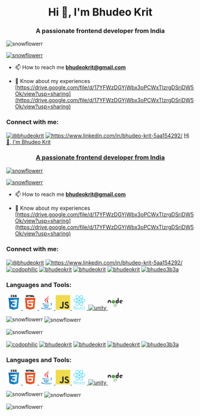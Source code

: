 <h1 align="center">Hi 👋, I'm Bhudeo Krit</h1>
<h3 align="center">A passionate frontend developer from India</h3>

<p align="left"> <img src="https://komarev.com/ghpvc/?username=snowflowerr&label=Profile%20views&color=0e75b6&style=flat" alt="snowflowerr" /> </p>

<p align="left"> <a href="https://github.com/SnowFlowerr?tab=repositories"><img src="https://github-profile-trophy.vercel.app/?username=snowflowerr" alt="snowflowerr" /></a> </p>

- 📫 How to reach me **bhudeokrit@gmail.com**

- 📄 Know about my experiences [https://drive.google.com/file/d/17YFWzDGYjWbx3oPCWxTIzrgDSriDW5Ok/view?usp=sharing](https://drive.google.com/file/d/17YFWzDGYjWbx3oPCWxTIzrgDSriDW5Ok/view?usp=sharing)

<h3 align="left">Connect with me:</h3>
<p align="left">
<a href="https://twitter.com/@bhudeokrit" target="blank"><img align="center" src="https://raw.githubusercontent.com/rahuldkjain/github-profile-readme-generator/master/src/images/icons/Social/twitter.svg" alt="@bhudeokrit" height="30" width="40" /></a>
<a href="https://linkedin.com/in/https://www.linkedin.com/in/bhudeo-krit-5aa154292/" target="blank"><img align="center" src="https://raw.githubusercontent.com/rahuldkjain/github-profile-readme-generator/master/src/images/icons/Social/linked-in-alt.svg" alt="https://www.linkedin.com/in/bhudeo-krit-5aa154292/" height="30" width="40" /></a>
<a href="<h1 align="center">Hi 👋, I'm Bhudeo Krit</h1>
<h3 align="center">A passionate frontend developer from India</h3>

<p align="left"> <img src="https://komarev.com/ghpvc/?username=snowflowerr&label=Profile%20views&color=0e75b6&style=flat" alt="snowflowerr" /> </p>

<p align="left"> <a href="https://github.com/SnowFlowerr?tab=repositories"><img src="https://github-profile-trophy.vercel.app/?username=snowflowerr" alt="snowflowerr" /></a> </p>

- 📫 How to reach me **bhudeokrit@gmail.com**

- 📄 Know about my experiences [https://drive.google.com/file/d/17YFWzDGYjWbx3oPCWxTIzrgDSriDW5Ok/view?usp=sharing](https://drive.google.com/file/d/17YFWzDGYjWbx3oPCWxTIzrgDSriDW5Ok/view?usp=sharing)

<h3 align="left">Connect with me:</h3>
<p align="left">
<a href="https://twitter.com/@bhudeokrit" target="blank"><img align="center" src="https://raw.githubusercontent.com/rahuldkjain/github-profile-readme-generator/master/src/images/icons/Social/twitter.svg" alt="@bhudeokrit" height="30" width="40" /></a>
<a href="https://linkedin.com/in/https://www.linkedin.com/in/bhudeo-krit-5aa154292/" target="blank"><img align="center" src="https://raw.githubusercontent.com/rahuldkjain/github-profile-readme-generator/master/src/images/icons/Social/linked-in-alt.svg" alt="https://www.linkedin.com/in/bhudeo-krit-5aa154292/" height="30" width="40" /></a>
<a href="https://www.youtube.com/channel/UCHwIabELNcUptr6k0_U4T3A" target="blank"><img align="center" src="https://raw.githubusercontent.com/rahuldkjain/github-profile-readme-generator/master/src/images/icons/Social/youtube.svg" alt="codophilic" height="30" width="40" /></a>
<a href="https://www.codechef.com/users/bhudeokrit" target="blank"><img align="center" src="https://cdn.jsdelivr.net/npm/simple-icons@3.1.0/icons/codechef.svg" alt="bhudeokrit" height="30" width="40" /></a>
<a href="https://codeforces.com/profile/bhudeokrit" target="blank"><img align="center" src="https://raw.githubusercontent.com/rahuldkjain/github-profile-readme-generator/master/src/images/icons/Social/codeforces.svg" alt="bhudeokrit" height="30" width="40" /></a>
<a href="https://www.leetcode.com/bhudeokrit" target="blank"><img align="center" src="https://raw.githubusercontent.com/rahuldkjain/github-profile-readme-generator/master/src/images/icons/Social/leet-code.svg" alt="bhudeokrit" height="30" width="40" /></a>
<a href="https://auth.geeksforgeeks.org/user/bhudeo3b3a" target="blank"><img align="center" src="https://raw.githubusercontent.com/rahuldkjain/github-profile-readme-generator/master/src/images/icons/Social/geeks-for-geeks.svg" alt="bhudeo3b3a" height="30" width="40" /></a>
</p>

<h3 align="left">Languages and Tools:</h3>
<p align="left"> <a href="https://www.w3schools.com/css/" target="_blank" rel="noreferrer"> <img src="https://raw.githubusercontent.com/devicons/devicon/master/icons/css3/css3-original-wordmark.svg" alt="css3" width="40" height="40"/> </a> <a href="https://www.w3.org/html/" target="_blank" rel="noreferrer"> <img src="https://raw.githubusercontent.com/devicons/devicon/master/icons/html5/html5-original-wordmark.svg" alt="html5" width="40" height="40"/> </a> <a href="https://www.java.com" target="_blank" rel="noreferrer"> <img src="https://raw.githubusercontent.com/devicons/devicon/master/icons/java/java-original.svg" alt="java" width="40" height="40"/> </a> <a href="https://developer.mozilla.org/en-US/docs/Web/JavaScript" target="_blank" rel="noreferrer"> <img src="https://raw.githubusercontent.com/devicons/devicon/master/icons/javascript/javascript-original.svg" alt="javascript" width="40" height="40"/> </a> <a href="https://reactjs.org/" target="_blank" rel="noreferrer"> <img src="https://raw.githubusercontent.com/devicons/devicon/master/icons/react/react-original-wordmark.svg" alt="react" width="40" height="40"/> </a> <a href="https://unity.com/" target="_blank" rel="noreferrer"> <img src="https://www.vectorlogo.zone/logos/unity3d/unity3d-icon.svg" alt="unity" width="40" height="40"/> </a>
<a href="https://nodejs.org" target="_blank" rel="noreferrer"> <img src="https://raw.githubusercontent.com/devicons/devicon/master/icons/nodejs/nodejs-original-wordmark.svg" alt="nodejs" width="40" height="40"/> </a> </p>

<p><img align="left" src="https://github-readme-stats.vercel.app/api/top-langs?username=snowflowerr&show_icons=true&locale=en&layout=compact" alt="snowflowerr" /></p>

<p>&nbsp;<img align="center" src="https://github-readme-stats.vercel.app/api?username=snowflowerr&show_icons=true&locale=en" alt="snowflowerr" /></p>

<p><img align="center" src="https://github-readme-streak-stats.herokuapp.com/?user=snowflowerr&" alt="snowflowerr" /></p>
<a href="https://www.youtube.com/channel/UCHwIabELNcUptr6k0_U4T3A" target="blank"><img align="center" src="https://raw.githubusercontent.com/rahuldkjain/github-profile-readme-generator/master/src/images/icons/Social/youtube.svg" alt="codophilic" height="30" width="40" /></a>
<a href="https://www.codechef.com/users/bhudeokrit" target="blank"><img align="center" src="https://cdn.jsdelivr.net/npm/simple-icons@3.1.0/icons/codechef.svg" alt="bhudeokrit" height="30" width="40" /></a>
<a href="https://codeforces.com/profile/bhudeokrit" target="blank"><img align="center" src="https://raw.githubusercontent.com/rahuldkjain/github-profile-readme-generator/master/src/images/icons/Social/codeforces.svg" alt="bhudeokrit" height="30" width="40" /></a>
<a href="https://www.leetcode.com/bhudeokrit" target="blank"><img align="center" src="https://raw.githubusercontent.com/rahuldkjain/github-profile-readme-generator/master/src/images/icons/Social/leet-code.svg" alt="bhudeokrit" height="30" width="40" /></a>
<a href="https://auth.geeksforgeeks.org/user/bhudeo3b3a" target="blank"><img align="center" src="https://raw.githubusercontent.com/rahuldkjain/github-profile-readme-generator/master/src/images/icons/Social/geeks-for-geeks.svg" alt="bhudeo3b3a" height="30" width="40" /></a>
</p>

<h3 align="left">Languages and Tools:</h3>
<p align="left"> <a href="https://www.w3schools.com/css/" target="_blank" rel="noreferrer"> <img src="https://raw.githubusercontent.com/devicons/devicon/master/icons/css3/css3-original-wordmark.svg" alt="css3" width="40" height="40"/> </a> <a href="https://www.w3.org/html/" target="_blank" rel="noreferrer"> <img src="https://raw.githubusercontent.com/devicons/devicon/master/icons/html5/html5-original-wordmark.svg" alt="html5" width="40" height="40"/> </a> <a href="https://www.java.com" target="_blank" rel="noreferrer"> <img src="https://raw.githubusercontent.com/devicons/devicon/master/icons/java/java-original.svg" alt="java" width="40" height="40"/> </a> <a href="https://developer.mozilla.org/en-US/docs/Web/JavaScript" target="_blank" rel="noreferrer"> <img src="https://raw.githubusercontent.com/devicons/devicon/master/icons/javascript/javascript-original.svg" alt="javascript" width="40" height="40"/> </a> <a href="https://reactjs.org/" target="_blank" rel="noreferrer"> <img src="https://raw.githubusercontent.com/devicons/devicon/master/icons/react/react-original-wordmark.svg" alt="react" width="40" height="40"/> </a> <a href="https://unity.com/" target="_blank" rel="noreferrer"> <img src="https://www.vectorlogo.zone/logos/unity3d/unity3d-icon.svg" alt="unity" width="40" height="40"/> </a>
<a href="https://nodejs.org" target="_blank" rel="noreferrer"> <img src="https://raw.githubusercontent.com/devicons/devicon/master/icons/nodejs/nodejs-original-wordmark.svg" alt="nodejs" width="40" height="40"/> </a></p>

<p><img align="left" src="https://github-readme-stats.vercel.app/api/top-langs?username=snowflowerr&show_icons=true&locale=en&layout=compact" alt="snowflowerr" /></p>

<p>&nbsp;<img align="center" src="https://github-readme-stats.vercel.app/api?username=snowflowerr&show_icons=true&locale=en" alt="snowflowerr" /></p>

<p><img align="center" src="https://github-readme-streak-stats.herokuapp.com/?user=snowflowerr&" alt="snowflowerr" /></p>
